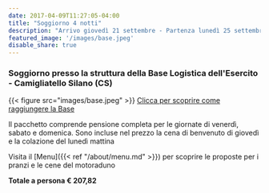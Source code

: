 ```yaml
---
date: 2017-04-09T11:27:05-04:00
title: "Soggiorno 4 notti"
description: "Arrivo giovedì 21 settembre - Partenza lunedì 25 settembre "
featured_image: '/images/base.jpeg'
disable_share: true
--- 
```

### Soggiorno presso la struttura della Base Logistica dell'Esercito - Camigliatello Silano (CS)

{{< figure src="images/base.jpeg" >}}
[Clicca per scoprire come raggiungere la Base](https://maps.app.goo.gl/RJBR5VqR5SRJdXDfA?g_st=iw)

Il pacchetto comprende pensione completa per le giornate di venerdì, sabato e domenica.
Sono incluse nel prezzo la cena di benvenuto di giovedì e la colazione del lunedì mattina 

Visita il [Menu]({{< ref "/about/menu.md" >}}) per scoprire le proposte per i pranzi e le cene del motoraduno

**Totale a persona € 207,82** 